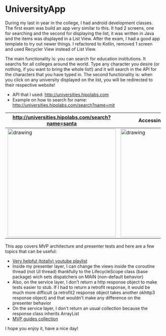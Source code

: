 # UniversityApp

During my last in year in the college, I had android development classes. The first exam was build an app very similar to this. It had 2 screens, one for searching and the second for displaying the list, it was written in Java and the items was displayed in a List View. After the exam, I had a good app template to try out newer things. I refactored to Kotlin, removed 1 screen and used Recycler View instead of List View.

The main functionality is: you can search for education institutions. It searchs for all colleges around the world. Type any character you desire 
(or nothing, if you want to bring the whole list!) and it will search in the API for the characters that you have typed in.
The second functionality is: when you click on any university displayed on the list, you will be redirected to their respective website!

* API that I used: http://universities.hipolabs.com
* Example on how to search for name: http://universities.hipolabs.com/search?name=mit

| http://universities.hipolabs.com/search?name=santa      | Accessing respective website      |
|------------|-------------|
|   <img src="https://user-images.githubusercontent.com/66192808/117543055-96634780-aff1-11eb-8705-1502d6fbe7c5.gif" alt="drawing" width="350"/>|<img src="https://user-images.githubusercontent.com/66192808/117543107-cc083080-aff1-11eb-8f76-8a8b798517f1.gif" alt="drawing" width="350">|

This app covers MVP architecture and presenter tests and here are a few topics that can be useful:

* [Very helpful (totally) youtube playlist](https://www.youtube.com/playlist?list=PLTihuzC3BWUrMwZoFj7pFu4-OCWkSAEq0)
* Inside my presenter layer, I can change the views inside the coroutine thread (not UI thread) thankfully to the LifecycleScope class (base package) wich sets dispatchers on MAIN (non-default behavior)
* Also, on the service layer, I don't return a http response object to make tests easier to stub. If I had to return a retrofit response, it would be much more difficult (a retrofit2 response object takes another okhttp3 response object) and that wouldn't make any difference on the presenter behavior
* On the service layer, I don't return an usual collection because the response class inherits ArrayList
* [MVP guides collection](https://www.youtube.com/playlist?list=PL4Shz0ergABUSI0Jtdgw9jCBpmNo1NGLt)

I hope you enjoy it, have a nice day!
